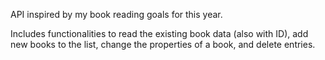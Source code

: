 API inspired by my book reading goals for this year.

Includes functionalities to read the existing book data (also with ID), add new books to the list, change the properties of a book, and delete entries.